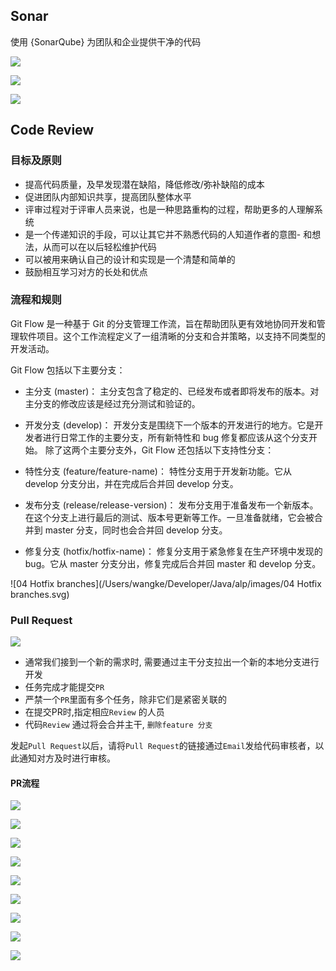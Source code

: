 ## Sonar

使用 {SonarQube} 为团队和企业提供干净的代码

[Sonar官网]: https://www.sonarsource.com/products/sonarqube/?gads_campaign=SQ-Hroi-Brand&amp;gads_ad_group=SonarQube&amp;gads_keyword=sonarqube&amp;cq_src=google_ads&amp;cq_cmp=19274189926&amp;cq_con=147504963074&amp;cq_term=sonarqube&amp;cq_med=&amp;cq_plac=&amp;cq_net=g&amp;cq_pos=&amp;cq_plt=gp&amp;gad_source=1&amp;gclid=Cj0KCQiAkeSsBhDUARIsAK3tiec8taKFblqwD43OJpcjlK7b1ViTYPeXL4kHB1PJjzNOvyAeKIS1K1YaAmnwEALw_wcB	"Sonar官网"

![](/Users/wangke/Developer/Java/alp/images/sonar1.jpg)

![](/Users/wangke/Developer/Java/alp/images/sonar2.jpg)

![](/Users/wangke/Developer/Java/alp/images/sonar3.jpg)



## Code Review

### 目标及原则

- 提高代码质量，及早发现潜在缺陷，降低修改/弥补缺陷的成本
- 促进团队内部知识共享，提高团队整体水平
- 评审过程对于评审人员来说，也是一种思路重构的过程，帮助更多的人理解系统
- 是一个传递知识的手段，可以让其它并不熟悉代码的人知道作者的意图- 和想法，从而可以在以后轻松维护代码
- 可以被用来确认自己的设计和实现是一个清楚和简单的
- 鼓励相互学习对方的长处和优点

### 流程和规则

Git Flow 是一种基于 Git 的分支管理工作流，旨在帮助团队更有效地协同开发和管理软件项目。这个工作流程定义了一组清晰的分支和合并策略，以支持不同类型的开发活动。

Git Flow 包括以下主要分支：

- 主分支 (master)：
主分支包含了稳定的、已经发布或者即将发布的版本。对主分支的修改应该是经过充分测试和验证的。

- 开发分支 (develop)：
开发分支是围绕下一个版本的开发进行的地方。它是开发者进行日常工作的主要分支，所有新特性和 bug 修复都应该从这个分支开始。
除了这两个主要分支外，Git Flow 还包括以下支持性分支：

- 特性分支 (feature/feature-name)：
特性分支用于开发新功能。它从 develop 分支分出，并在完成后合并回 develop 分支。

- 发布分支 (release/release-version)：
发布分支用于准备发布一个新版本。在这个分支上进行最后的测试、版本号更新等工作。一旦准备就绪，它会被合并到 master 分支，同时也会合并回 develop 分支。

- 修复分支 (hotfix/hotfix-name)：
修复分支用于紧急修复在生产环境中发现的 bug。它从 master 分支分出，修复完成后合并回 master 和 develop 分支。

![04 Hotfix branches](/Users/wangke/Developer/Java/alp/images/04 Hotfix branches.svg)

[Gitflow]: https://www.atlassian.com/git/tutorials/comparing-workflows/gitflow-workflow	"Gitflow"



### Pull Request

![](/Users/wangke/Developer/Java/alp/images/github.jpg)

- 通常我们接到一个新的需求时, 需要通过主干分支拉出一个新的本地分支进行开发
- 任务完成才能提交`PR`
- 严禁一个`PR`里面有多个任务，除非它们是紧密关联的
- 在提交PR时,指定相应`Review` 的人员
- 代码`Review` 通过将会合并主干, `删除feature 分支`

发起`Pull Request`以后，请将`Pull Request`的链接通过`Email`发给代码审核者，以此通知对方及时进行审核。

#### PR流程

![](/Users/wangke/Developer/Java/alp/images/pr1.jpg)

![](/Users/wangke/Developer/Java/alp/images/pr2.jpg)

![](/Users/wangke/Developer/Java/alp/images/pr3.jpg)

![](/Users/wangke/Developer/Java/alp/images/pr4.jpg)

![](/Users/wangke/Developer/Java/alp/images/pr5.jpg)

![](/Users/wangke/Developer/Java/alp/images/pr6.jpg)

![](/Users/wangke/Developer/Java/alp/images/pr7.jpg)

![](/Users/wangke/Developer/Java/alp/images/pr8.jpg)

![](/Users/wangke/Developer/Java/alp/images/pr9.jpg)
